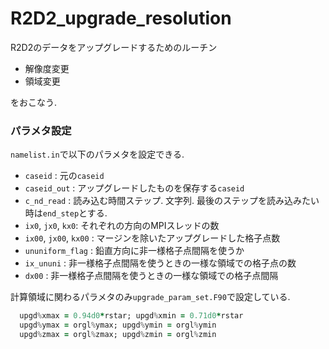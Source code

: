 # R2D2_upgrade_resolution

R2D2のデータをアップグレードするためのルーチン
- 解像度変更
- 領域変更

をおこなう.

### パラメタ設定

`namelist.in`で以下のパラメタを設定できる.

- `caseid` : 元の`caseid`
- `caseid_out` : アップグレードしたものを保存する`caseid`
- `c_nd_read` : 読み込む時間ステップ. 文字列. 最後のステップを読み込みたい時は`end_step`とする.
- `ix0`, `jx0`, `kx0`: それぞれの方向のMPIスレッドの数
- `ix00`, `jx00`, `kx00` : マージンを除いたアップグレードした格子点数
- `ununiform_flag` : 鉛直方向に非一様格子点間隔を使うか
- `ix_ununi` : 非一様格子点間隔を使うときの一様な領域での格子点の数
- `dx00` : 非一様格子点間隔を使うときの一様な領域での格子点間隔

計算領域に関わるパラメタのみ`upgrade_param_set.F90`で設定している.

```fortran
  upgd%xmax = 0.94d0*rstar; upgd%xmin = 0.71d0*rstar
  upgd%ymax = orgl%ymax; upgd%ymin = orgl%ymin
  upgd%zmax = orgl%zmax; upgd%zmin = orgl%zmin
```